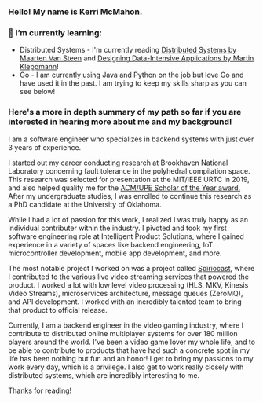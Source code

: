 ### Hello! My name is Kerri McMahon. 

### 🌱 I’m currently learning:
- Distributed Systems - I'm currently reading [Distributed Systems by Maarten Van Steen](https://www.amazon.com/dp/9081540637?psc=1&ref=ppx_yo2ov_dt_b_product_details) and [Designing Data-Intensive Applications by Martin Kleppmann](https://www.amazon.com/dp/1449373321?psc=1&ref=ppx_yo2ov_dt_b_product_details)!
- Go - I am currently using Java and Python on the job but love Go and have used it in the past. I am trying to keep my skills sharp as you can see below!

### Here's a more in depth summary of my path so far if you are interested in hearing more about me and my background!
I am a software engineer who specializes in backend systems with just over 3 years of experience.

I started out my career conducting research at Brookhaven National Laboratory concerning fault tolerance in the polyhedral compilation space. This research was selected for presentation at the MIT/IEEE URTC in 2019, and also helped qualify me for the [ACM/UPE Scholar of the Year award.](https://dl.acm.org/doi/10.1145/3362037) After my undergraduate studies, I was enrolled to continue this research as a PhD candidate at the University of Oklahoma.

While I had a lot of passion for this work, I realized I was truly happy as an individual contributer within the industry. I pivoted and took my first software engineering role at Intelligent Product Solutions, where I gained experience in a variety of spaces like backend engineering, IoT microcontroller development, mobile app development, and more. 

The most notable project I worked on was a project called [Spiriocast](https://www.steinway.com/spirio/spirio-r/spiriocast), where I contributed to the various live video streaming services that powered the product. I worked a lot with low level video processing (HLS, MKV, Kinesis Video Streams), microservices architecture, message queues (ZeroMQ), and API development. I worked with an incredibly talented team to bring that product to official release.

Currently, I am a backend engineer in the video gaming industry, where I contribute to distributed online multiplayer systems for over 180 million players around the world. I've been a video game lover my whole life, and to be able to contribute to products that have had such a concrete spot in my life has been nothing but fun and an honor! I get to bring my passions to my work every day, which is a privilege. I also get to work really closely with distributed systems, which are incredibly interesting to me.

Thanks for reading!
